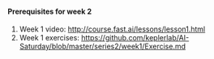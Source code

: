 #### Prerequisites for week 2

1. Week 1 video: http://course.fast.ai/lessons/lesson1.html
2. Week 1 exercises: https://github.com/keplerlab/AI-Saturday/blob/master/series2/week1/Exercise.md
